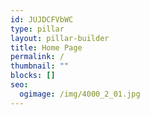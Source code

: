```yaml
---
id: JUJDCFVbWC
type: pillar
layout: pillar-builder
title: Home Page
permalink: /
thumbnail: ""
blocks: []
seo:
  ogimage: /img/4000_2_01.jpg
---
```

